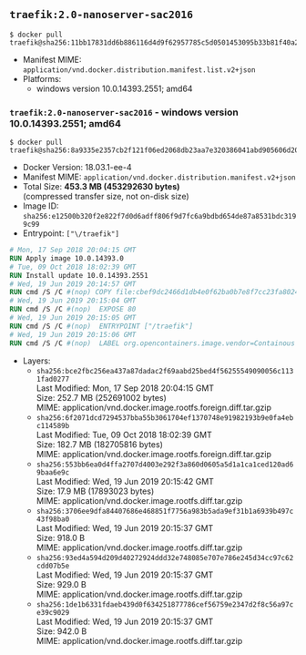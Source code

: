 ## `traefik:2.0-nanoserver-sac2016`

```console
$ docker pull traefik@sha256:11bb17831dd6b886116d4d9f62957785c5d0501453095b33b81f40a2073f756d
```

-	Manifest MIME: `application/vnd.docker.distribution.manifest.list.v2+json`
-	Platforms:
	-	windows version 10.0.14393.2551; amd64

### `traefik:2.0-nanoserver-sac2016` - windows version 10.0.14393.2551; amd64

```console
$ docker pull traefik@sha256:8a9335e2357cb2f121f06ed2068db23aa7e320386041abd905606d20dede8080
```

-	Docker Version: 18.03.1-ee-4
-	Manifest MIME: `application/vnd.docker.distribution.manifest.v2+json`
-	Total Size: **453.3 MB (453292630 bytes)**  
	(compressed transfer size, not on-disk size)
-	Image ID: `sha256:e12500b320f2e822f7d0d6adff806f9d7fc6a9bdbd654de87a8531bdc3199c99`
-	Entrypoint: `["\/traefik"]`

```dockerfile
# Mon, 17 Sep 2018 20:04:15 GMT
RUN Apply image 10.0.14393.0
# Tue, 09 Oct 2018 18:02:39 GMT
RUN Install update 10.0.14393.2551
# Wed, 19 Jun 2019 20:14:57 GMT
RUN cmd /S /C #(nop) COPY file:cbef9dc2466d1db4e0f62ba0b7e8f7cc23fa8024ed1fff51b47391f34f64f38c in \traefik.exe 
# Wed, 19 Jun 2019 20:15:04 GMT
RUN cmd /S /C #(nop)  EXPOSE 80
# Wed, 19 Jun 2019 20:15:05 GMT
RUN cmd /S /C #(nop)  ENTRYPOINT ["/traefik"]
# Wed, 19 Jun 2019 20:15:06 GMT
RUN cmd /S /C #(nop)  LABEL org.opencontainers.image.vendor=Containous org.opencontainers.image.url=https://traefik.io org.opencontainers.image.title=Traefik org.opencontainers.image.description=A modern reverse-proxy org.opencontainers.image.version=v2.0.0-alpha6 org.opencontainers.image.documentation=https://docs.traefik.io
```

-	Layers:
	-	`sha256:bce2fbc256ea437a87dadac2f69aabd25bed4f56255549090056c1131fad0277`  
		Last Modified: Mon, 17 Sep 2018 20:04:15 GMT  
		Size: 252.7 MB (252691002 bytes)  
		MIME: application/vnd.docker.image.rootfs.foreign.diff.tar.gzip
	-	`sha256:6f2071dcd7294537bba55b3061704ef1370748e91982193b9e0fa4ebc114589b`  
		Last Modified: Tue, 09 Oct 2018 18:02:39 GMT  
		Size: 182.7 MB (182705816 bytes)  
		MIME: application/vnd.docker.image.rootfs.foreign.diff.tar.gzip
	-	`sha256:553bb6ea0d4ffa2707d4003e292f3a860d0605a5d1a1ca1ced120ad69baa6e9c`  
		Last Modified: Wed, 19 Jun 2019 20:15:42 GMT  
		Size: 17.9 MB (17893023 bytes)  
		MIME: application/vnd.docker.image.rootfs.diff.tar.gzip
	-	`sha256:3706ee9dfa84407686e468851f7756a983b5ada9ef31b1a6939b497c43f98ba0`  
		Last Modified: Wed, 19 Jun 2019 20:15:37 GMT  
		Size: 918.0 B  
		MIME: application/vnd.docker.image.rootfs.diff.tar.gzip
	-	`sha256:93ed4a594d209d40272924ddd32e748085e707e786e245d34cc97c62cdd07b5e`  
		Last Modified: Wed, 19 Jun 2019 20:15:37 GMT  
		Size: 929.0 B  
		MIME: application/vnd.docker.image.rootfs.diff.tar.gzip
	-	`sha256:1de1b6331fdaeb439d0f634251877786cef56759e2347d2f8c56a97ce39c9029`  
		Last Modified: Wed, 19 Jun 2019 20:15:37 GMT  
		Size: 942.0 B  
		MIME: application/vnd.docker.image.rootfs.diff.tar.gzip
